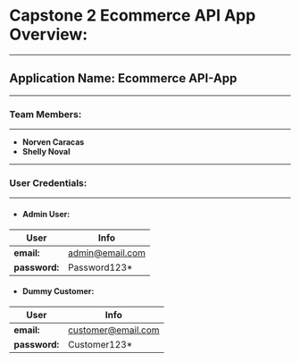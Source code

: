 # Capstone 2 Ecommerce API App Overview:
- - -
## **Application Name: Ecommerce API-App**
- - -
### **Team Members:**
- - -
- **Norven Caracas**
- **Shelly Noval**
- - -
### **User Credentials:**
- - -
* ####  Admin User:
| User | Info | 
| ------ | ------ | 
| **email:** | admin@email.com |
| **password:** | Password123* |
* #### Dummy Customer:
| User | Info | 
| ------ | ------ | 
| **email:** | customer@email.com |
| **password:** | Customer123* |